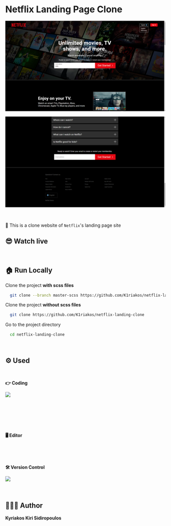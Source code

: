 # Netflix Landing Page Clone

![demo-1](demo/demo-1.png)

![demo-2](demo/demo-2.png)

![<img src="https://img.shields.io/badge/Netflix-E50914?style=for-the-badge&logo=netflix&logoColor=white" />](https://img.shields.io/badge/Netflix-E50914?style=for-the-badge&logo=netflix&logoColor=white)


📌 This is a clone website of `Netflix`'s landing page site

## 😎 Watch live

[![<img src="https://img.shields.io/badge/website-000000?style=for-the-badge&logo=About.me&logoColor=white" />](https://img.shields.io/badge/website-000000?style=for-the-badge&logo=About.me&logoColor=white)](https://netlifx-landing-page-clone.netlify.app/)


## 🏠 Run Locally

Clone the project **with scss files**

```bash
  git clone --branch master-scss https://github.com/K1riakos/netflix-landing-clone
```

Clone the project **without scss files**

```bash
  git clone https://github.com/K1riakos/netflix-landing-clone
```

Go to the project directory

```bash
  cd netflix-landing-clone
```

<br>

## ⚙️ Used

<br>

**👉 Coding**

![<img src="https://img.shields.io/badge/HTML5-E34F26?style=for-the-badge&logo=html5&logoColor=white" />  ](https://img.shields.io/badge/HTML5-E34F26?style=for-the-badge&logo=html5&logoColor=white)

![<img src="https://img.shields.io/badge/Sass-CC6699?style=for-the-badge&logo=sass&logoColor=white" />](https://img.shields.io/badge/Sass-CC6699?style=for-the-badge&logo=sass&logoColor=white)

![<img src="https://img.shields.io/badge/JavaScript-323330?style=for-the-badge&logo=javascript&logoColor=F7DF1E" />](https://img.shields.io/badge/JavaScript-323330?style=for-the-badge&logo=javascript&logoColor=F7DF1E)

<br>

**🖥️ Editor**

![<img src="https://img.shields.io/badge/VSCode-0078D4?style=for-the-badge&logo=visual%20studio%20code&logoColor=white" />](https://img.shields.io/badge/VSCode-0078D4?style=for-the-badge&logo=visual%20studio%20code&logoColor=white)

<br>

**🛠️ Version Control**

![ <img src="https://img.shields.io/badge/GitHub-100000?style=for-the-badge&logo=github&logoColor=white" /> ](https://img.shields.io/badge/GitHub-100000?style=for-the-badge&logo=github&logoColor=white)

<br>

## 🙋🏻‍♂️ Author

**Kyriakos Kiri Sidiropoulos**
